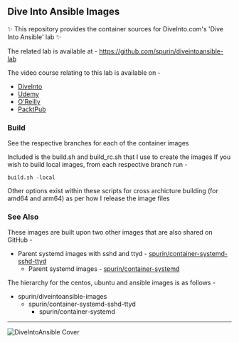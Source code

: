 ## Dive Into Ansible Images

✨ This repository provides the container sources for DiveInto.com's 'Dive Into Ansible' lab ✨

The related lab is available at - https://github.com/spurin/diveintoansible-lab

The video course relating to this lab is available on -

* [DiveInto](https://diveinto.com)
* [Udemy](https://www.udemy.com/course/diveintoansible/?referralCode=28BBB7A1DCCD01BBA51F)
* [O'Reilly](https://learning.oreilly.com/videos/dive-into-ansible/9781801076937)
* [PacktPub](https://www.packtpub.com/product/dive-into-ansible-from-beginner-to-expert-in-ansible-video/9781801076937)
  
### Build

See the respective branches for each of the container images

Included is the build.sh and build_rc.sh that I use to create the images  If you wish to build local images, from each respective branch run -

```build.sh -local```

Other options exist within these scripts for cross archicture building (for amd64 and arm64) as per how I release the image files

### See Also

These images are built upon two other images that are also shared on GitHub -

* Parent systemd images with sshd and ttyd - [spurin/container-systemd-sshd-ttyd](https://github.com/spurin/container-systemd-sshd-ttyd)
    * Parent systemd images - [spurin/container-systemd](https://github.com/spurin/container-systemd)


The hierarchy for the centos, ubuntu and ansible images is as follows -

* spurin/diveintoansible-images
    * spurin/container-systemd-sshd-ttyd
        * spurin/container-systemd

---

![DiveIntoAnsible Cover](DiveIntoAnsible_Cover.png?raw=true "Dive Into Ansible")
